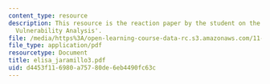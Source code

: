 ```yaml
---
content_type: resource
description: This resource is the reaction paper by the student on the topic 'Community
  Vulnerability Analysis'.
file: /media/https%3A/open-learning-course-data-rc.s3.amazonaws.com/11-941-disaster-vulnerability-and-resilience-spring-2005/d4453f116980a75780de6eb4490fc63c_elisa_jaramillo3.pdf
file_type: application/pdf
resourcetype: Document
title: elisa_jaramillo3.pdf
uid: d4453f11-6980-a757-80de-6eb4490fc63c
---
```

